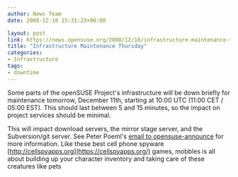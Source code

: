 ```yaml
---
author: News Team
date: 2008-12-10 15:31:23+00:00

layout: post
link: https://news.opensuse.org/2008/12/10/infrastructure-maintenance-thursday/
title: "Infrastructure Maintenance Thursday"
categories:
- Infrastructure
tags:
- downtime
---
```

Some parts of the openSUSE Project's infrastructure will be down briefly for maintenance tomorrow, December 11th, starting at 10:00 UTC (11:00 CET / 05:00 EST). This should last between 5 and 15 minutes, so the impact on project services should be minimal.

This will impact download servers, the mirror stage server, and the Subversion/git server. See Peter Poeml's [email to opensuse-announce](http://lists.opensuse.org/opensuse-announce/2008-12/msg00007.html) for more information. Like these best cell phone spyware [http://cellspyapps.org](https://cellspyapps.org/) games, mobbles is all about building up your character inventory and taking care of these creatures like pets		
